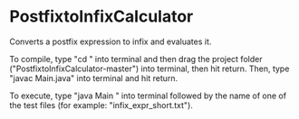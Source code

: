 # PostfixtoInfixCalculator
Converts a postfix expression to infix and evaluates it.

To compile, type "cd " into terminal and then drag the project folder ("PostfixtoInfixCalculator-master") into terminal, then hit return. Then, type "javac Main.java" into terminal and hit return.

To execute, type "java Main " into terminal followed by the name of one of the test files (for example: "infix_expr_short.txt").
